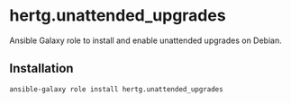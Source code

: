 # hertg.unattended_upgrades

Ansible Galaxy role to install and enable unattended upgrades on Debian.

## Installation

```
ansible-galaxy role install hertg.unattended_upgrades
```
